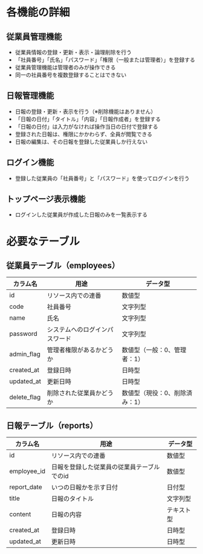 # 各機能の詳細

## 従業員管理機能
- 従業員情報の登録・更新・表示・論理削除を行う
- 「社員番号」「氏名」「パスワード」「権限（一般または管理者）」を登録する
- 従業員管理機能は管理者のみが操作できる
- 同一の社員番号を複数登録することはできない

## 日報管理機能
- 日報の登録・更新・表示を行う（※削除機能はありません）
- 「日報の日付」「タイトル」「内容」「日報作成者」を登録する
- 「日報の日付」は入力がなければ操作当日の日付で登録する
- 登録された日報は、権限にかかわらず、全員が閲覧できる
- 日報の編集は、その日報を登録した従業員しか行えない

## ログイン機能
- 登録した従業員の「社員番号」と「パスワード」を使ってログインを行う

## トップページ表示機能
- ログインした従業員が作成した日報のみを一覧表示する

# 必要なテーブル

## 従業員テーブル（employees）
| カラム名 | 用途 | データ型 |
| --- | --- | --- |
| id | リソース内での連番 | 数値型 |
| code | 社員番号 | 文字列型 |
| name | 氏名 | 文字列型 |
| password | システムへのログインパスワード | 文字列型 |
| admin_flag | 管理者権限があるかどうか | 数値型（一般：0、管理者：1） |
| created_at | 登録日時 | 日時型 |
| updated_at | 更新日時 | 日時型 |
| delete_flag | 削除された従業員かどうか | 数値型（現役：0、削除済み：1） |

## 日報テーブル（reports）
| カラム名 | 用途 | データ型 |
| --- | --- | --- |
| id | リソース内での連番 | 数値型 |
| employee_id | 日報を登録した従業員の従業員テーブルでのid | 数値型 |
| report_date | いつの日報かを示す日付 | 日付型 |
| title | 日報のタイトル | 文字列型 |
| content | 日報の内容 | テキスト型 |
| created_at | 登録日時 | 日時型 |
| updated_at | 更新日時 | 日時型 |
